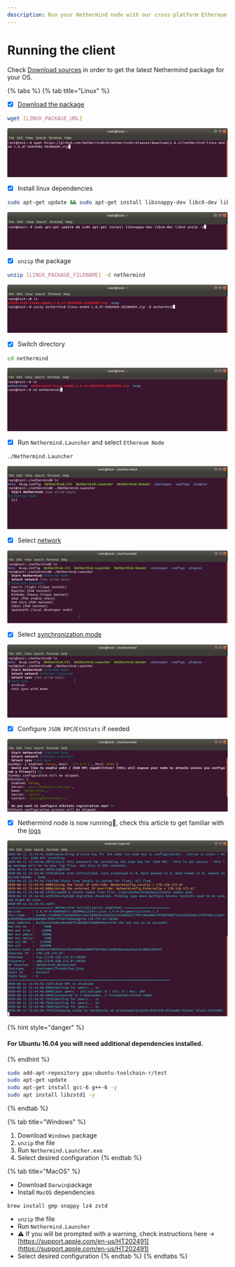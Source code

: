```yaml
---
description: Run your Nethermind node with our cross-platform Ethereum client
---
```


# Running the client

Check [Download sources](../download-sources/) in order to get the latest Nethermind package for your OS.

{% tabs %}
{% tab title="Linux" %}
* [x] [Download the package](../download-sources/)

```bash
wget [LINUX_PACKAGE_URL]
```

![Download package with wget](../../.gitbook/assets/image%20%282%29.png)

* [x] Install linux dependencies

```bash
sudo apt-get update && sudo apt-get install libsnappy-dev libc6-dev libc6 unzip -y
```

![Install Linux dependencies](../../.gitbook/assets/image%20%2816%29.png)

* [x] `unzip` the package

```bash
unzip [LINUX_PACKAGE_FILENAME] -d nethermind
```

![Unzip the package](../../.gitbook/assets/image%20%287%29.png)

* [x] Switch directory

```bash
cd nethermind
```

![Switch directory](../../.gitbook/assets/image%20%288%29%20%281%29%20%281%29.png)

* [x] Run `Nethermind.Launcher` and select `Ethereum Node`

```bash
./Nethermind.Launcher
```

![Run the Nethermind.Launcher](../../.gitbook/assets/image%20%2819%29.png)

* [x] Select [network](../networks.md)

![Select the network](../../.gitbook/assets/image%20%2814%29.png)

* [x] Select [synchronization mode](../sync-modes.md)

![Select sync mode](../../.gitbook/assets/image%20%285%29.png)

* [x] Configure `JSON RPC`/`EthStats` if needed

![JSON RPC / EthStats configuration](../../.gitbook/assets/image%20%2813%29.png)

* [x] Nethermind node is now running🎉, check this article to get familiar with the [logs](../../#explaining-nethermind-logs)

![Nethermind client running Ethereum Mainnet](../../.gitbook/assets/image%20%2818%29%20%281%29%20%281%29%20%281%29.png)

{% hint style="danger" %}
#### For Ubuntu 16.04 you will need additional dependencies installed.
{% endhint %}

```bash
sudo add-apt-repository ppa:ubuntu-toolchain-r/test
sudo apt-get update
sudo apt-get install gcc-6 g++-6 -y
sudo apt install libzstd1 -y
```
{% endtab %}

{% tab title="Windows" %}
1. Download `Windows` package 
2. `unzip` the file
3. Run `Nethermind.Launcher.exe`
4. Select desired configuration
{% endtab %}

{% tab title="MacOS" %}
* Download `Darwin`package 
* Install `MacOS` dependencies

```text
brew install gmp snappy lz4 zstd
```

* `unzip` the file
* Run `Nethermind.Launcher`
* ⚠ If you will be prompted with a warning, check instructions here -&gt; [https://support.apple.com/en-us/HT202491](https://support.apple.com/en-us/HT202491)
* Select desired configuration
{% endtab %}
{% endtabs %}










